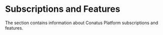 # Subscriptions and Features

The section contains information about Conatus Platform subscriptions and features.
